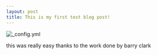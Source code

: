 ```yaml
---
layout: post
title: This is my first test blog post!
---
```


![_config.yml](/images/config.jpg)

this was really easy thanks to the work done by barry clark

